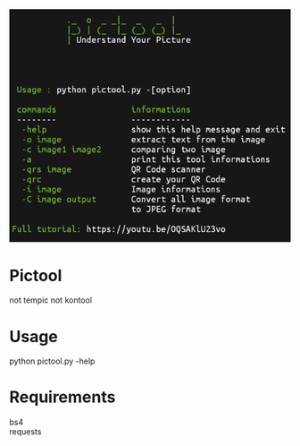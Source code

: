 <img src='Screenshot_2019-04-26-23-29-01-233_com.termux.png'/>

# Pictool
not tempic not kontool

# Usage
python pictool.py -help

# Requirements
bs4</br>
requests
